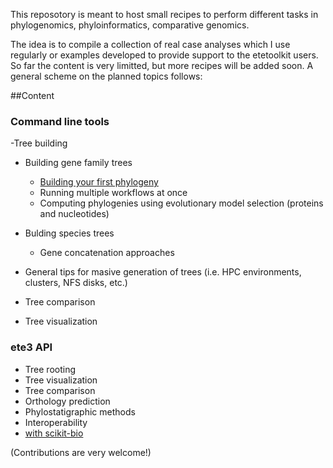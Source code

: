 This reposotory is meant to host small recipes to perform different tasks in phylogenomics, phyloinformatics, comparative genomics.  

The idea is to compile a collection of real case analyses which I use regularly
or examples developed to provide support to the etetoolkit users. So far
the content is very limitted, but more recipes will be added soon. A general scheme on
the planned topics follows:



##Content
### Command line tools

-Tree building
 - Building gene family trees
   - [Building your first phylogeny](recipes/ete_build_basics.ipynb)
   - Running multiple workflows at once
   - Computing phylogenies using evolutionary model selection (proteins and nucleotides)
 - Bulding species trees 
   - Gene concatenation approaches
 - General tips for masive generation of trees (i.e. HPC environments, clusters, NFS disks, etc.)

- Tree comparison

- Tree visualization

### ete3 API 

- Tree rooting
- Tree visualization
- Tree comparison
- Orthology prediction
- Phylostatigraphic methods
- Interoperability
 - [with scikit-bio](recipes/ete3_skbio_integration.ipynb)

(Contributions are very welcome!)